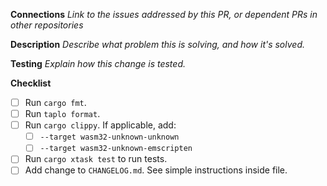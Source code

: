 **Connections**
_Link to the issues addressed by this PR, or dependent PRs in other repositories_

**Description**
_Describe what problem this is solving, and how it's solved._

**Testing**
_Explain how this change is tested._

<!--
Thanks for filing! The codeowners file will automatically request reviews from the appropriate teams.

After you get a review and have addressed any comments, please explicitly re-request a review from the
person(s) who reviewed your changes. This will make sure it gets re-added to their review queue - you're no bothering us!
-->

**Checklist**

- [ ] Run `cargo fmt`.
- [ ] Run `taplo format`.
- [ ] Run `cargo clippy`. If applicable, add:
  - [ ] `--target wasm32-unknown-unknown`
  - [ ] `--target wasm32-unknown-emscripten`
- [ ] Run `cargo xtask test` to run tests.
- [ ] Add change to `CHANGELOG.md`. See simple instructions inside file.
